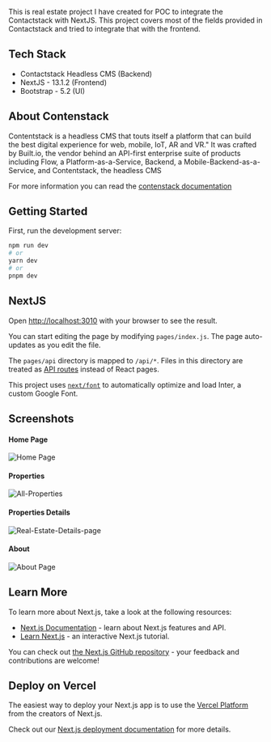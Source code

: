 This is real estate project I have created for POC to integrate the Contactstack with NextJS.
This project covers most of the fields provided in Contactstack and tried to integrate that with the frontend.

## Tech Stack
- Contactstack Headless CMS (Backend)
- NextJS - 13.1.2 (Frontend)
- Bootstrap - 5.2 (UI)

## About Contenstack

Contentstack is a headless CMS that touts itself a platform that can build the best digital experience for web, mobile, IoT, AR and VR." It was crafted by Built.io, the vendor behind an API-first enterprise suite of products including Flow, a Platform-as-a-Service, Backend, a Mobile-Backend-as-a-Service, and Contentstack, the headless CMS

For more information you can read the [contenstack documentation](https://www.contentstack.com/docs/)


## Getting Started

First, run the development server:

```bash
npm run dev
# or
yarn dev
# or
pnpm dev
```
## NextJS


Open [http://localhost:3010](http://localhost:3010) with your browser to see the result.

You can start editing the page by modifying `pages/index.js`. The page auto-updates as you edit the file.

The `pages/api` directory is mapped to `/api/*`. Files in this directory are treated as [API routes](https://nextjs.org/docs/api-routes/introduction) instead of React pages.

This project uses [`next/font`](https://nextjs.org/docs/basic-features/font-optimization) to automatically optimize and load Inter, a custom Google Font.

## Screenshots
#### Home Page
![Home Page]( ./public/Home.png?raw=true "Home Page")

#### Properties
![All-Properties]( ./public/All-Properties.png?raw=true "All-Properties")


#### Properties Details
![Real-Estate-Details-page]( ./public/Sunshine-Paradise-Real-Estate-Details-page.png?raw=true "Real-Estate-Details-page")

#### About
![About Page]( ./public/About.png?raw=true "About Page")

## Learn More

To learn more about Next.js, take a look at the following resources:

- [Next.js Documentation](https://nextjs.org/docs) - learn about Next.js features and API.
- [Learn Next.js](https://nextjs.org/learn) - an interactive Next.js tutorial.

You can check out [the Next.js GitHub repository](https://github.com/vercel/next.js/) - your feedback and contributions are welcome!

## Deploy on Vercel

The easiest way to deploy your Next.js app is to use the [Vercel Platform](https://vercel.com/new?utm_medium=default-template&filter=next.js&utm_source=create-next-app&utm_campaign=create-next-app-readme) from the creators of Next.js.

Check out our [Next.js deployment documentation](https://nextjs.org/docs/deployment) for more details.

